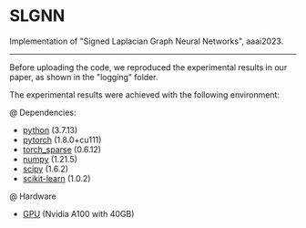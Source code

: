 # SLGNN

Implementation of "Signed Laplacian Graph Neural Networks", aaai2023. 

--------------
Before uploading the code, we reproduced the experimental results in our paper, as shown in the "logging" folder.

The experimental results were achieved with the following environment:

@ Dependencies:
- [python](https://www.python.org/) (3.7.13)
- [pytorch](https://pytorch.org/get-started/previous-versions/) (1.8.0+cu111)
- [torch_sparse](https://github.com/rusty1s/pytorch_sparse) (0.6.12)
- [numpy](https://numpy.org/) (1.21.5)
- [scipy](https://www.scipy.org/) (1.6.2)
- [scikit-learn](https://scikit-learn.org/stable/) (1.0.2)

@ Hardware 
- [GPU](https://www.nvidia.com/en-us/data-center/a100/) (Nvidia A100 with 40GB)